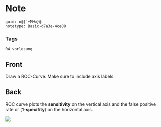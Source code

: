 # Note
```
guid: o@}`+MMw}@
notetype: Basic-d7a3e-4ce08
```

### Tags
```
04_vorlesung
```

## Front
Draw a ROC-Curve. Make sure to include axis labels.

## Back
ROC curve plots the <b>sensitivity</b> on the vertical axis and the
false positive rate or (<b>1-specifity</b>) on the horizontal axis.
<div><img src="paste-345732de7d769daedff8ae5a1ccce4a56f28e6ec.jpg"></div>
